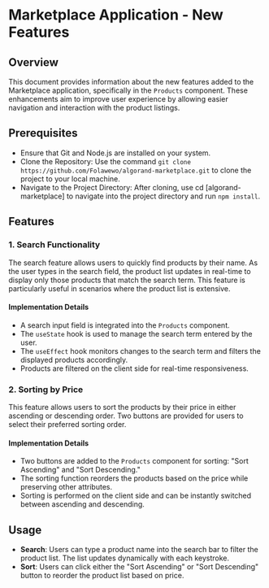 # Marketplace Application - New Features

## Overview
This document provides information about the new features added to the Marketplace application, specifically in the `Products` component. These enhancements aim to improve user experience by allowing easier navigation and interaction with the product listings.

## Prerequisites
- Ensure that Git and Node.js are installed on your system.
- Clone the Repository: Use the command `git clone https://github.com/Folawewo/algorand-marketplace.git` to clone the project to your local machine.
- Navigate to the Project Directory: After cloning, use cd [algorand-marketplace] to navigate into the project directory and run `npm install`.

## Features

### 1. Search Functionality
The search feature allows users to quickly find products by their name. As the user types in the search field, the product list updates in real-time to display only those products that match the search term. This feature is particularly useful in scenarios where the product list is extensive.

#### Implementation Details
- A search input field is integrated into the `Products` component.
- The `useState` hook is used to manage the search term entered by the user.
- The `useEffect` hook monitors changes to the search term and filters the displayed products accordingly.
- Products are filtered on the client side for real-time responsiveness.

### 2. Sorting by Price
This feature allows users to sort the products by their price in either ascending or descending order. Two buttons are provided for users to select their preferred sorting order.

#### Implementation Details
- Two buttons are added to the `Products` component for sorting: "Sort Ascending" and "Sort Descending."
- The sorting function reorders the products based on the price while preserving other attributes.
- Sorting is performed on the client side and can be instantly switched between ascending and descending.

## Usage
- **Search**: Users can type a product name into the search bar to filter the product list. The list updates dynamically with each keystroke.
- **Sort**: Users can click either the "Sort Ascending" or "Sort Descending" button to reorder the product list based on price.

